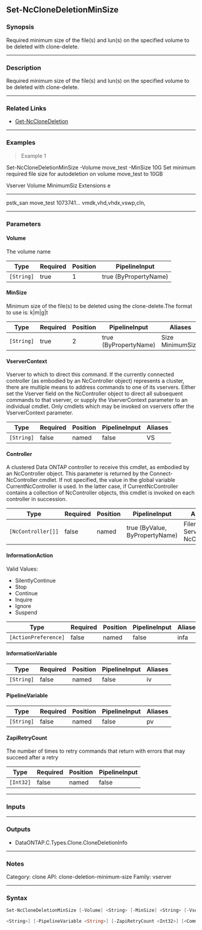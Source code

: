 Set-NcCloneDeletionMinSize
--------------------------

### Synopsis
Required minimum size of the file(s) and lun(s) on the specified  volume to be deleted with clone-delete.

---

### Description

Required minimum size of the file(s) and lun(s) on the specified  volume to be deleted with clone-delete.

---

### Related Links
* [Get-NcCloneDeletion](Get-NcCloneDeletion)

---

### Examples
> Example 1

Set-NcCloneDeletionMinSize -Volume move_test -MinSize 10G
Set minimum required file size for autodeletion on volume move_test to 10GB

Vserver                        Volume                         MinimumSiz Extensions
                                                              e
-------                        ------                         ---------- ----------
pstk_san                       move_test                      1073741... vmdk,vhd,vhdx,vswp,cln,

---

### Parameters
#### **Volume**
The volume name

|Type      |Required|Position|PipelineInput        |
|----------|--------|--------|---------------------|
|`[String]`|true    |1       |true (ByPropertyName)|

#### **MinSize**
Minimum size of the file(s) to be deleted using the clone-delete.The format to use is: <number>k|m|g|t

|Type      |Required|Position|PipelineInput        |Aliases             |
|----------|--------|--------|---------------------|--------------------|
|`[String]`|true    |2       |true (ByPropertyName)|Size<br/>MinimumSize|

#### **VserverContext**
Vserver to which to direct this command.  If the currently connected controller (as embodied by an NcController object) represents a cluster, there are multiple means to address commands to one of its vservers.  Either set the Vserver field on the NcController object to direct all subsequent commands to that vserver, or supply the VserverContext parameter to an individual cmdlet.  Only cmdlets which may be invoked on vservers offer the VserverContext parameter.

|Type      |Required|Position|PipelineInput|Aliases|
|----------|--------|--------|-------------|-------|
|`[String]`|false   |named   |false        |VS     |

#### **Controller**
A clustered Data ONTAP controller to receive this cmdlet, as embodied by an NcController object.  This parameter is returned by the Connect-NcController cmdlet.  If not specified, the value in the global variable CurrentNcController is used.  In the latter case, if CurrentNcController contains a collection of NcController objects, this cmdlet is invoked on each controller in succession.

|Type              |Required|Position|PipelineInput                 |Aliases                          |
|------------------|--------|--------|------------------------------|---------------------------------|
|`[NcController[]]`|false   |named   |true (ByValue, ByPropertyName)|Filer<br/>Server<br/>NcController|

#### **InformationAction**

Valid Values:

* SilentlyContinue
* Stop
* Continue
* Inquire
* Ignore
* Suspend

|Type                |Required|Position|PipelineInput|Aliases|
|--------------------|--------|--------|-------------|-------|
|`[ActionPreference]`|false   |named   |false        |infa   |

#### **InformationVariable**

|Type      |Required|Position|PipelineInput|Aliases|
|----------|--------|--------|-------------|-------|
|`[String]`|false   |named   |false        |iv     |

#### **PipelineVariable**

|Type      |Required|Position|PipelineInput|Aliases|
|----------|--------|--------|-------------|-------|
|`[String]`|false   |named   |false        |pv     |

#### **ZapiRetryCount**
The number of times to retry commands that return with errors that may succeed after a retry

|Type     |Required|Position|PipelineInput|
|---------|--------|--------|-------------|
|`[Int32]`|false   |named   |false        |

---

### Inputs

---

### Outputs
* DataONTAP.C.Types.Clone.CloneDeletionInfo

---

### Notes
Category: clone
API: clone-deletion-minimum-size
Family: vserver

---

### Syntax
```PowerShell
Set-NcCloneDeletionMinSize [-Volume] <String> [-MinSize] <String> [-VserverContext <String>] [-Controller <NcController[]>] [-InformationAction <ActionPreference>] [-InformationVariable 
```
```PowerShell
<String>] [-PipelineVariable <String>] [-ZapiRetryCount <Int32>] [<CommonParameters>]
```
